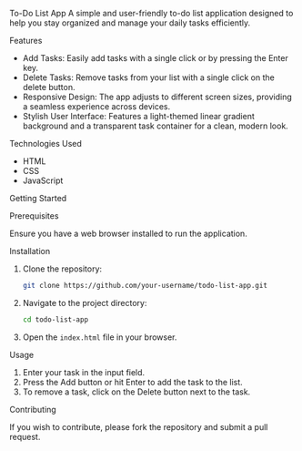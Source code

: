 To-Do List App
A simple and user-friendly to-do list application designed to help you stay organized and manage your daily tasks efficiently.

Features

- Add Tasks: Easily add tasks with a single click or by pressing the Enter key.
- Delete Tasks: Remove tasks from your list with a single click on the delete button.
- Responsive Design: The app adjusts to different screen sizes, providing a seamless experience across devices.
- Stylish User Interface: Features a light-themed linear gradient background and a transparent task container for a clean, modern look.

Technologies Used
- HTML
- CSS
- JavaScript

Getting Started

Prerequisites

Ensure you have a web browser installed to run the application.

Installation

1. Clone the repository:
   ```bash
   git clone https://github.com/your-username/todo-list-app.git

2. Navigate to the project directory:
   ```bash
   cd todo-list-app
3. Open the `index.html` file in your browser.

Usage

1. Enter your task in the input field.
2. Press the Add button or hit Enter to add the task to the list.
3. To remove a task, click on the Delete button next to the task.

Contributing

If you wish to contribute, please fork the repository and submit a pull request.

